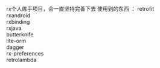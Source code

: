 rx个人练手项目，会一直坚持完善下去
使用到的东西 ：
  retrofit  
  rxandroid  
  rxbinding  
  rxjava  
  butterknife  
  lite-orm  
  dagger  
  rx-preferences  
  retrolambda  
